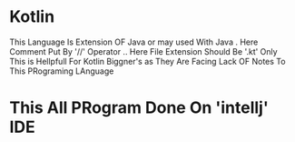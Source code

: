 # Kotlin
This Language Is Extension OF Java or may used With Java 
. Here Comment Put By '//' Operator
.. Here File Extension Should Be '.kt' Only
This is Hellpfull For Kotlin Biggner's as They Are Facing Lack OF Notes To This PRograming LAnguage
# This All PRogram Done On 'intellj' IDE 
